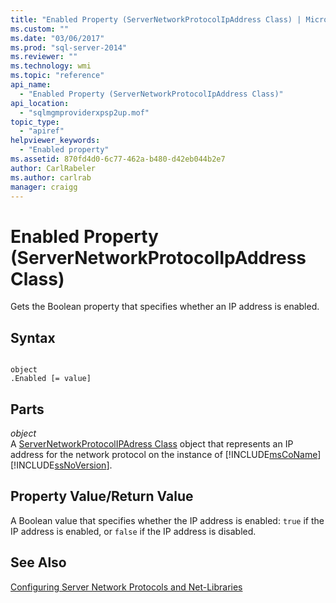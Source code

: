 ```yaml
---
title: "Enabled Property (ServerNetworkProtocolIpAddress Class) | Microsoft Docs"
ms.custom: ""
ms.date: "03/06/2017"
ms.prod: "sql-server-2014"
ms.reviewer: ""
ms.technology: wmi
ms.topic: "reference"
api_name: 
  - "Enabled Property (ServerNetworkProtocolIpAddress Class)"
api_location: 
  - "sqlmgmproviderxpsp2up.mof"
topic_type: 
  - "apiref"
helpviewer_keywords: 
  - "Enabled property"
ms.assetid: 870fd4d0-6c77-462a-b480-d42eb044b2e7
author: CarlRabeler
ms.author: carlrab
manager: craigg
---
```

# Enabled Property (ServerNetworkProtocolIpAddress Class)
  Gets the Boolean property that specifies whether an IP address is enabled.  
  
## Syntax  
  
```  
  
object  
.Enabled [= value]  
```  
  
## Parts  
 *object*  
 A [ServerNetworkProtocolIPAdress Class](servernetworkprotocolipaddress-class.md) object that represents an IP address for the network protocol on the instance of [!INCLUDE[msCoName](../../../includes/msconame-md.md)] [!INCLUDE[ssNoVersion](../../../includes/ssnoversion-md.md)].  
  
## Property Value/Return Value  
 A Boolean value that specifies whether the IP address is enabled: `true` if the IP address is enabled, or `false` if the IP address is disabled.  
  
## See Also  
 [Configuring Server Network Protocols and Net-Libraries](https://msdn.microsoft.com/library/ms177485\(v=sql.100\).aspx)  
  
  
